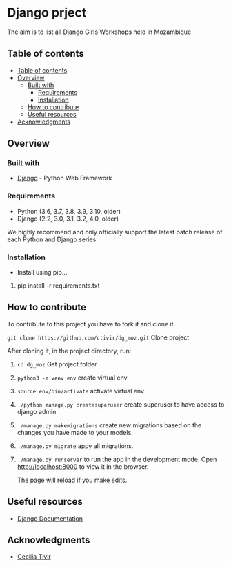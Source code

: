 


# Django prject
The aim is to list all Django Girls Workshops held in Mozambique 

## Table of contents

 - [Table of contents](#table-of-contents)
 - [Overview](#overview)
    - [Built with](#built-with)
      - [Requirements](#Requirements)
      - [Installation](#Installation)
    - [How to contribute](#how-to-contribute)
    - [Useful resources](#useful-resources)
 - [Acknowledgments](#acknowledgments)

## Overview

### Built with

- [Django](https://www.djangoproject.com/) - Python Web Framework

### Requirements

- Python (3.6, 3.7, 3.8, 3.9, 3.10, older)
- Django (2.2, 3.0, 3.1, 3.2, 4.0, older)

We highly recommend and only officially support the latest patch release of each Python and Django series.

### Installation

- Install using pip...

 1. pip install -r requirements.txt

## How to contribute

To contribute to this project you have to fork it and clone it.

`git clone https://github.com/ctivir/dg_moz.git` Clone project

After cloning it, in the project directory, run:

 1. `cd dg_moz` Get project folder
 2. `python3 -m venv env` create virtual env
 3. `source env/bin/activate` activate virtual env
 4. `./python manage.py createsuperuser` create superuser to have access to django admin
 5. `./manage.py makemigrations` create new migrations based on the changes you have made to your models.
 6. `./manage.py migrate` appy all migrations.
 7. `./manage.py runserver` to run the app in the development mode.
     Open [http://localhost:8000](http://localhost:8000) to view it in the browser.

     The page will reload if you make edits.

## Useful resources

- [Django Documentation](https://docs.djangoproject.com)

## Acknowledgments
- [Cecilia Tivir](https://github.com/ctivir)

